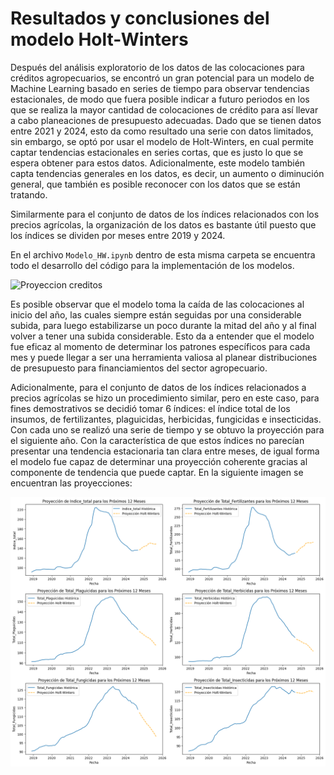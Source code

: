 # Resultados y conclusiones del modelo Holt-Winters

Después del análisis exploratorio de los datos de las colocaciones para créditos agropecuarios, se encontró un gran potencial para un modelo de Machine Learning basado en series de tiempo para observar tendencias estacionales, de modo que fuera posible indicar a futuro periodos en los que se realiza la mayor cantidad de colocaciones de crédito para así llevar a cabo planeaciones de presupuesto adecuadas. Dado que se tienen datos entre 2021 y 2024, esto da como resultado una serie con datos limitados, sin embargo, se optó por usar el modelo de Holt-Winters, en cual permite captar tendencias estacionales en series cortas, que es justo lo que se espera obtener para estos datos. Adicionalmente, este modelo también capta tendencias generales en los datos, es decir, un aumento o diminución general, que también es posible reconocer con los datos que se están tratando.

Similarmente para el conjunto de datos de los índices relacionados con los precios agrícolas, la organización de los datos es bastante útil puesto que los índices se dividen por meses entre 2019 y 2024.

En el archivo `Modelo_HW.ipynb` dentro de esta misma carpeta se encuentra todo el desarrollo del código para la implementación de los modelos.

![Proyeccion creditos](../proyeccion_colocacion.jpg)

Es posible observar que el modelo toma la caída de las colocaciones al inicio del año, las cuales siempre están seguidas por una considerable subida, para luego estabilizarse un poco durante la mitad del año y al final volver a tener una subida considerable. Esto da a entender que el modelo fue eficaz al momento de determinar los patrones específicos para cada mes y puede llegar a ser una herramienta valiosa al planear distribuciones de presupuesto para financiamientos del sector agropecuario.

Adicionalmente, para el conjunto de datos de los índices relacionados a precios agrícolas se hizo un procedimiento similar, pero en este caso, para fines demostrativos se decidió tomar 6 índices: el índice total de los insumos, de fertilizantes, plaguicidas, herbicidas, fungicidas e insecticidas. Con cada uno se realizó una serie de tiempo y se obtuvo la proyección para el siguiente año. Con la característica de que estos índices no parecían presentar una tendencia estacionaria tan clara entre meses, de igual forma el modelo fue capaz de determinar una proyección coherente gracias al componente de tendencia que puede captar. En la siguiente imagen se encuentran las proyecciones:

![Proyeccion insumos](../proyeccion_insumos.png)
